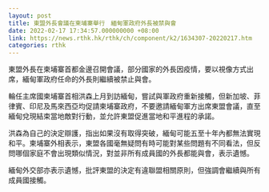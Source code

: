 ```yaml
---
layout: post
title: 東盟外長會議在柬埔寨舉行　緬甸軍政府外長被禁與會
date: 2022-02-17 17:34:57.000000000 +08:00
link: https://news.rthk.hk/rthk/ch/component/k2/1634307-20220217.htm
categories: rthk
---
```


東盟外長在柬埔寨首都金邊召開會議，部分國家的外長因疫情，要以視像方式出席，緬甸軍政府任命的外長則繼續被禁止與會。

輪任主席國柬埔寨首相洪森上月到訪緬甸，嘗試與軍政府重新接觸，但新加坡、菲律賓、印尼及馬來西亞均促請柬埔寨政府，不要邀請緬甸軍方出席東盟會議，直至緬甸兌現結束當地敵對行動，並允許東盟促進當地和平進程的承諾。

洪森為自己的決定辯護，指出如果沒有取得突破，緬甸可能五至十年內都無法實現和平。柬埔寨外相表示，東盟各國毫無疑問有時可能對某些問題有不同看法，但反問哪個家庭不會出現類似情況，對並非所有成員國的外長都能與會，表示遺憾。

緬甸外交部亦表示遺憾，批評東盟的決定有違聯盟相關原則，但強調會繼續與所有成員國接觸。
